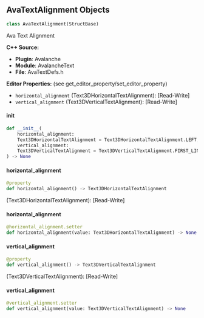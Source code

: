## AvaTextAlignment Objects

```python
class AvaTextAlignment(StructBase)
```

Ava Text Alignment

**C++ Source:**

- **Plugin**: Avalanche
- **Module**: AvalancheText
- **File**: AvaTextDefs.h

**Editor Properties:** (see get_editor_property/set_editor_property)

- ``horizontal_alignment`` (Text3DHorizontalTextAlignment):  [Read-Write]
- ``vertical_alignment`` (Text3DVerticalTextAlignment):  [Read-Write]

<a id="unreal.AvaTextAlignment.__init__"></a>

#### __init__

```python
def __init__(
    horizontal_alignment:
    Text3DHorizontalTextAlignment = Text3DHorizontalTextAlignment.LEFT,
    vertical_alignment:
    Text3DVerticalTextAlignment = Text3DVerticalTextAlignment.FIRST_LINE
) -> None
```

<a id="unreal.AvaTextAlignment.horizontal_alignment"></a>

#### horizontal_alignment

```python
@property
def horizontal_alignment() -> Text3DHorizontalTextAlignment
```

(Text3DHorizontalTextAlignment):  [Read-Write]

<a id="unreal.AvaTextAlignment.horizontal_alignment"></a>

#### horizontal_alignment

```python
@horizontal_alignment.setter
def horizontal_alignment(value: Text3DHorizontalTextAlignment) -> None
```

<a id="unreal.AvaTextAlignment.vertical_alignment"></a>

#### vertical_alignment

```python
@property
def vertical_alignment() -> Text3DVerticalTextAlignment
```

(Text3DVerticalTextAlignment):  [Read-Write]

<a id="unreal.AvaTextAlignment.vertical_alignment"></a>

#### vertical_alignment

```python
@vertical_alignment.setter
def vertical_alignment(value: Text3DVerticalTextAlignment) -> None
```

<a id="unreal.AvaLinearGradientSettings"></a>